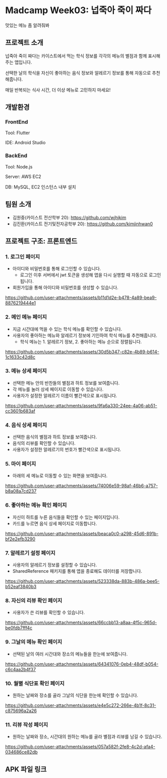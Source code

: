 # Madcamp Week03: 넙죽아 죽이 짜다

맛있는 메뉴 좀 알려줘봐

## 프로젝트 소개

넙죽아 죽이 짜다는 카이스트에서 먹는 학식 정보를 각각의 메뉴의 별점과 함께 표시해 주는 앱입니다.

선택한 날의 학식을 자신이 좋아하는 음식 정보와 알레르기 정보를 통해 자동으로 추천해줍니다.

매일 반복되는 식사 시간, 더 이상 메뉴로 고민하지 마세요!

## 개발환경

### FrontEnd

Tool: Flutter

IDE: Android Studio

### BackEnd

Tool: Node.js

Server: AWS EC2

DB: MySQL, EC2 인스턴스 내부 설치

## 팀원 소개

- 김원중(카이스트 전산학부 20): https://github.com/wjhjkim
- 김진환(카이스트 전기및전자공학부 20):   https://github.com/kimjinhwan0

## 프로젝트 구조: 프론트엔드

### 1. 로그인 페이지

- 아이디와 비밀번호를 통해 로그인할 수 있습니다.
    - 로그인 이후 서버에서 jwt 토큰을 생성해 앱을 다시 실행할 때 자동으로 로그인됩니다.
- 회원가입을 통해 아이디와 비밀번호를 생성할 수 있습니다.
    
https://github.com/user-attachments/assets/b11d1d2e-b478-4a89-bea9-8876219444e1
    

### 2. 메인 메뉴 페이지

- 지금 시간대에 먹을 수 있는 학식 메뉴를 확인할 수 있습니다.
- 사용자의 좋아하는 메뉴와 알레르기 정보에 기인하여 학식 메뉴를 추천해줍니다.
    - 학식 메뉴는  1. 알레르기 정보, 2. 좋아하는 메뉴 순으로 정렬됩니다.
    
https://github.com/user-attachments/assets/30d5b347-c82e-4b89-b614-1c1633c42d8c
    

### 3. 메뉴 상세 페이지

- 선택한 메뉴 안의 반찬들의 별점과 하트 정보를 보여줍니다.
- 각 메뉴를 눌러 상세 페이지로 이동할 수 있습니다.
- 사용자가 설정한 알레르기 이름이 빨간색으로 표시됩니다.
    
https://github.com/user-attachments/assets/9fa6a330-24ee-4a06-ab51-cc3601b683af
    

### 4. 음식 상세 페이지

- 선택한 음식의 별점과 하트 정보를 보여줍니다.
- 음식의 리뷰를 확인할 수 있습니다.
- 사용자가 설정한 알레르기의 번호가 빨간색으로 표시됩니다.

[]()

### 5. 마이 페이지

- 아래의 세 메뉴로 이동할 수 있는 화면을 보여줍니다.
    
https://github.com/user-attachments/assets/74006e59-98af-46b6-a757-b8a08a7cd237
    

### 6. 좋아하는 메뉴 확인 페이지

- 자신이 하트를 누른 음식들을 확인할 수 있는 페이지입니다.
- 카드를 누르면 음식 상세 페이지로 이동합니다.
    
https://github.com/user-attachments/assets/beaca0c0-a298-45d6-891b-bf2e2efb3290
    

### 7. 알레르기 설정 페이지

- 사용자의 알레르기 정보를 설정할 수 있습니다.
- SharedReference 패키지를 통해 앱을 종료해도 데이터를 저장합니다.
    
https://github.com/user-attachments/assets/523338da-883b-486a-bee5-b52eaf3840b3
    

### 8. 자신의 리뷰 확인 페이지

- 사용자가 쓴 리뷰를 확인할 수 있습니다.
    
https://github.com/user-attachments/assets/66ccbb13-a8aa-4f5c-965d-be0fdb7fff4c
    

### 9. 그날의 메뉴 확인 페이지

- 선택된 날의 여러 시간대와 장소의 메뉴들을 한눈에 보여줍니다.
    
https://github.com/user-attachments/assets/64341076-0eb4-48df-b054-c6c4aa2b4f37
    

### 10. 월별 식단표 확인 페이지

- 원하는 날짜와 장소를 골라 그날의 식단을 한눈에 확인할 수 있습니다.
    
https://github.com/user-attachments/assets/e4e5c272-266e-4b1f-8c31-c875696a2a26

    

### 11. 리뷰 작성 페이지

- 원하는 날짜와 장소, 시간대의 원하는 메뉴를 골라 별점과 리뷰를 남길 수 있습니다.
    
https://github.com/user-attachments/assets/057a582f-2fe8-4c2d-afa4-034686ce82db

## APK 파일 링크
